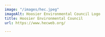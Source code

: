 ```yaml
---
image: "/images/hec.jpeg"
imageAlt: Hoosier Environmental Council Logo
title: Hoosier Environmental Council
url: https://www.hecweb.org/

---
```


